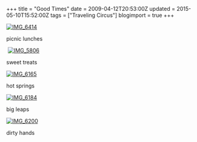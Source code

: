 +++
title = "Good Times"
date = 2009-04-12T20:53:00Z
updated = 2015-05-10T15:52:00Z
tags = ["Traveling Circus"]
blogimport = true 
+++

[![IMG_6414](https://latc.s3.amazonaws.com/wp-content/uploads/2009/04/img-6414-thumb.jpg "IMG_6414")](https://latc.s3.amazonaws.com/wp-content/uploads/2009/04/img-6414.jpg)&#160; 

picnic lunches

&#160;[![IMG_5806](https://latc.s3.amazonaws.com/wp-content/uploads/2009/04/img-5806-thumb.jpg "IMG_5806")](https://latc.s3.amazonaws.com/wp-content/uploads/2009/04/img-5806.jpg)&#160; 

sweet treats

[![IMG_6165](https://latc.s3.amazonaws.com/wp-content/uploads/2009/04/img-6165-thumb.jpg "IMG_6165")](https://latc.s3.amazonaws.com/wp-content/uploads/2009/04/img-6165.jpg) 

hot springs

[![IMG_6184](https://latc.s3.amazonaws.com/wp-content/uploads/2009/04/img-6184-thumb.jpg "IMG_6184")](https://latc.s3.amazonaws.com/wp-content/uploads/2009/04/img-6184.jpg) 

big leaps

[![IMG_6200](https://latc.s3.amazonaws.com/wp-content/uploads/2009/04/img-6200-thumb.jpg "IMG_6200")](https://latc.s3.amazonaws.com/wp-content/uploads/2009/04/img-6200.jpg)

dirty hands
